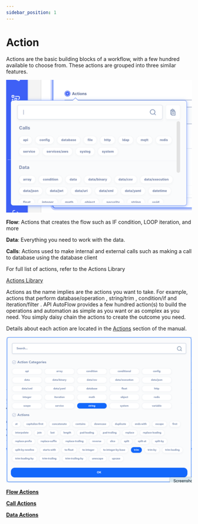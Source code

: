 ```yaml
---
sidebar_position: 1
---
```

# Action

Actions are the basic building blocks of a workflow, with a few hundred available to choose from. These actions are grouped into three similar features.

![Untitled](Untitled.png)

**Flow**: Actions that creates the flow such as IF condition, LOOP iteration, and more

**Data**:  Everything you need to work with the data. 

**Calls**: Actions used to make internal and external calls such as making a call to database using the database client

For full list of actions, refer to the Actions Library

[Actions Library](../../../actions-library) 

Actions as the name implies are the actions you want to take.  For example, actions that perform  database/operation ,    string/trim  ,   condition/if   and  iteration/filter .  API AutoFlow provides a few hundred action(s) to build the operations and automation as simple as you want or as complex as you need.  You simply daisy chain the actions to create the outcome you need. 

Details about each action are located in the [Actions](../../../actions-library) section of the manual.

![Untitled](Untitled%201.png)

**[Flow Actions](../../../actions-library/flow)**

**[Call Actions](../../../actions-library/call)**

**[Data Actions](../../../actions-library/data)**